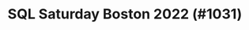 ---
layout: event
title: "SQL Saturday Boston 2022 (#1031)"
subtitle: ""
tags: ["Boston", "Massachusetts", "USA", "physical", "2022", "North America"]
thumb: /assets/img/logos/Just_icon_Color_small.png
comments: false
data: SQLSat1031
callforspeakers: true
---